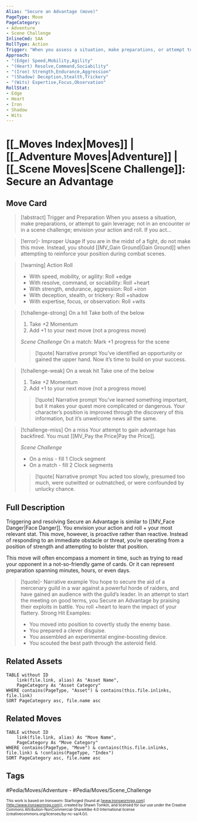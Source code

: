 ```yaml
---
Alias: "Secure an Advantage (move)"
PageType: Move
PageCategory: 
- Adventure
- Scene Challenge
InlineCmd: SAA
RollType: Action
Trigger: "When you assess a situation, make preparations, or attempt to gain leverage within a scene challenge"
Approach: 
- "(Edge) Speed,Mobility,Agility"
- "(Heart) Resolve,Command,Sociability"
- "(Iron) Strength,Endurance,Aggression"
- "(Shadow) Deception,Stealth,Trickery"
- "(Wits) Expertise,Focus,Observation"
RollStat: 
- Edge
- Heart
- Iron
- Shadow
- Wits
---
```

# [[_Moves Index|Moves]] | [[_Adventure Moves|Adventure]] | [[_Scene Moves|Scene Challenge]]: Secure an Advantage

## Move Card
>[!abstract]  Trigger and Preparation
>When you assess a situation, make preparations, or attempt to gain leverage; not in an encounter or in a scene challenge; envision your action and roll. If you act...

> [!error]- Improper Usage
> If you are in the midst of a fight, do not make this move. Instead, you should [[MV_Gain Ground|Gain Ground]] when attempting to reinforce your position during combat scenes.

> [!warning] Action Roll
> - With speed, mobility, or agility: Roll +edge
> - With resolve, command, or sociability: Roll +heart
> - With strength, endurance, aggression: Roll +iron
> - With deception, stealth, or trickery: Roll +shadow
> - With expertise, focus, or observation: Roll +wits

> [!challenge-strong] On a hit 
> Take both of the below
> 1. Take +2 Momentum
> 2. Add +1 to your next move (not a progress move)
> 
> *Scene Challenge*
> On a match: Mark +1 progress for the scene
> >[!quote] Narrative prompt
> >You’ve identified an opportunity or gained the upper hand. Now it’s time to build on your success. 
> 

> [!challenge-weak] On a weak hit
> Take one of the below
> 1.  Take +2 Momentum
> 2.  Add +1 to your next move (not a progress move)
>    
> >[!quote] Narrative prompt
> >You’ve learned something important, but it makes your quest more complicated or dangerous. 
> >Your character’s position is improved through the discovery of this information, but it’s unwelcome news all the same.

> [!challenge-miss] On a miss 
> Your attempt to gain advantage has backfired. You must [[MV_Pay the Price|Pay the Price]].
> 
> *Scene Challenge*
> * On a miss - fill 1 Clock segment
> * On a match - fill 2 Clock segments
> 
> >[!quote] Narrative prompt
> >You acted too slowly, presumed too much, were outwitted or outmatched, or were confounded by unlucky chance.

## Full Description
Triggering and resolving Secure an Advantage is similar to [[MV_Face Danger|Face Danger]]. You envision your action and roll + your most relevant stat. This move, however, is proactive rather than reactive. Instead of responding to an immediate obstacle or threat, you’re operating from a position of strength and attempting to bolster that position.

This move will often encompass a moment in time, such as trying to read your opponent in a not-so-friendly game of cards. Or it can represent preparation spanning minutes, hours, or even days.

> [!quote]- Narrative example
> You hope to secure the aid of a mercenary guild in a war against a powerful horde of raiders, and have gained an audience with the guild’s leader. In an attempt to start the meeting on good terms, you Secure an Advantage by praising their exploits in battle. You roll +heart to learn the impact of your flattery.
> Strong Hit Examples:
> * You moved into position to covertly study the enemy base. 
> * You prepared a clever disguise. 
> * You assembled an experimental engine-boosting device. 
> * You scouted the best path through the asteroid field. 

## Related Assets
```dataview
TABLE without ID
	link(file.link, alias) As "Asset Name",
	PageCategory As "Asset Category"
WHERE contains(PageType, "Asset") & contains(this.file.inlinks, file.link)
SORT PageCategory asc, file.name asc
```

## Related Moves
```dataview
TABLE without ID
	link(file.link, alias) As "Move Name",
	PageCategory As "Move Category"
WHERE contains(PageType, "Move") & contains(this.file.inlinks, file.link) & !contains(PageType, "Index")
SORT PageCategory asc, file.name asc
```

## Tags
#Pedia/Moves/Adventure - #Pedia/Moves/Scene_Challenge 

<font size=-2>This work is based on Ironsworn: Starforged (found at [www.ironswornrpg.com](http://www.ironswornrpg.com)), created by Shawn Tomkin, and licensed for our use under the Creative Commons Attribution-NonCommercial-ShareAlike 4.0 International license  (creativecommons.org/licenses/by-nc-sa/4.0/).</font>